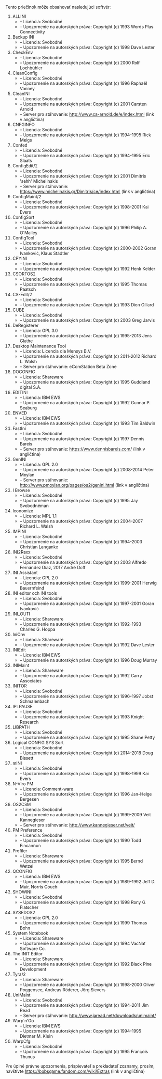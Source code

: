 Tento priečinok môže obsahovať nasledujúci softvér:

1. ALLINI
   - – Licencia: Svobodné
   - – Upozornenie na autorských práva: Copyright (c) 1993 Words Plus Connectivity
2. Backup INI
   - – Licencia: Svobodné
   - – Upozornenie na autorských práva: Copyright (c) 1998 Dave Lester
3. CheckEnv
   - – Licencia: Svobodné
   - – Upozornenie na autorských práva: Copyright (c) 2000 Rolf Lochbühler
4. CleanConfig
   - – Licencia: Svobodné
   - – Upozornenie na autorských práva: Copyright (c) 1996 Raphaël Vanney
5. CleanINI
   - – Licencia: Svobodné
   - – Upozornenie na autorských práva: Copyright (c) 2001 Carsten Arnold
   - – Server pro stáhovanie: http://www.ca-arnold.de/e/index.html (link v angličtina)
6. CNFGINFO
   - – Licencia: Svobodné
   - – Upozornenie na autorských práva: Copyright (c) 1994-1995 Rick Meigs
7. Confed
   - – Licencia: Svobodné
   - – Upozornenie na autorských práva: Copyright (c) 1994-1995 Eric Slaats
8. ConfigEdit/2
   - – Licencia: Svobodné
   - – Upozornenie na autorských práva: Copyright (c) 2001 Dimitris 'sehh' Michelinakis
   - – Server pro stáhovanie: https://www.michelinakis.gr/Dimitris/ce/index.html (link v angličtina)
9. ConfigMaint/2
   - – Licencia: Svobodné
   - – Upozornenie na autorských práva: Copyright (c) 1998-2001 Kai Evers
10. ConfigSort
    - – Licencia: Svobodné
    - – Upozornenie na autorských práva: Copyright (c) 1996 Philip A. O'Malley
11. ConfigTool
    - – Licencia: Svobodné
    - – Upozornenie na autorských práva: Copyright (c) 2000-2002 Goran Ivanković, Klaus Städtler
12. CPYINI
    - – Licencia: Svobodné
    - – Upozornenie na autorských práva: Copyright (c) 1992 Henk Kelder
13. CSORTOS2
    - – Licencia: Svobodné
    - – Upozornenie na autorských práva: Copyright (c) 1995 Thomas Paatsch
14. CS-Edit/2
    - – Licencia: Svobodné
    - – Upozornenie na autorských práva: Copyright (c) 1993 Dion Gillard
15. CUBE
    - – Licencia: Svobodné
    - – Upozornenie na autorských práva: Copyright (c) 2003 Greg Jarvis
16. DeRegisterer
    - – Licencia: GPL 3.0
    - – Upozornenie na autorských práva: Copyright (c) 1995-2013 Jens Glathe
17. Desktop Maintenance Tool
    - – Licencia: Licencia dla Mensys B.V.
    - – Upozornenie na autorských práva: Copyright (c) 2011-2012 Richard L. Walsh
    - – Server pro stáhovanie: eComStation Beta Zone
18. DOCONFIG
    - – Licencia: Shareware
    - – Upozornenie na autorských práva: Copyright (c) 1995 Guddland digital S.A.
19. EDITINI
    - – Licencia: IBM EWS
    - – Upozornenie na autorských práva: Copyright (c) 1992 Gunnar P. Seaburg
20. ENVED
    - – Licencia: IBM EWS
    - – Upozornenie na autorských práva: Copyright (c) 1993 Tim Baldwin
21. FastIni
    - – Licencia: Svobodné
    - – Upozornenie na autorských práva: Copyright (c) 1997 Dennis Bareis
    - – Server pro stáhovanie: https://www.dennisbareis.com/ (link v angličtina)
22. GenINI
    - – Licencia: GPL 2.0
    - – Upozornenie na autorských práva: Copyright (c) 2008-2014 Peter Moylan
    - – Server pro stáhovanie: http://www.pmoylan.org/pages/os2/genini.html (link v angličtina)
23. I Browse
    - – Licencia: Svobodné
    - – Upozornenie na autorských práva: Copyright (c) 1995 Jay Svobodnéman
24. Iconomize
    - – Licencia: MPL 1.1
    - – Upozornenie na autorských práva: Copyright (c) 2004-2007 Richard L. Walsh
25. IMPINI
    - – Licencia: Svobodné
    - – Upozornenie na autorských práva: Copyright (c) 1994-2003 Christian Langanke
26. INI2Rexx
    - – Licencia: Svobodné
    - – Upozornenie na autorských práva: Copyright (c) 2003 Alfredo Fernández Díaz, 2017 André Doff
27. INI Assistant
    - – Licencia: GPL 2.0
    - – Upozornenie na autorských práva: Copyright (c) 1999-2001 Herwig Bauernfeind
28. INI editor och INI tools
    - – Licencia: Svobodné
    - – Upozornenie na autorských práva: Copyright (c) 1997-2001 Goran Ivanković
29. INI_OUTI
    - – Licencia: Shareware
    - – Upozornenie na autorských práva: Copyright (c) 1992-1993 Charles G. Hoppa
30. IniCnv
    - – Licencia: Shareware
    - – Upozornenie na autorských práva: Copyright (c) 1992 Dave Lester
31. INIEdit
    - – Licencia: IBM EWS
    - – Upozornenie na autorských práva: Copyright (c) 1996 Doug Murray
32. INIMaint
    - – Licencia: Shareware
    - – Upozornenie na autorských práva: Copyright (c) 1992 Carry Associates
33. INITOR
    - – Licencia: Svobodné
    - – Upozornenie na autorských práva: Copyright (c) 1996-1997 Jobst Schmalenbach
34. IPLPAUSE
    - – Licencia: Svobodné
    - – Upozornenie na autorských práva: Copyright (c) 1993 Knight Research
35. LIBPATH
    - – Licencia: Svobodné
    - – Upozornenie na autorských práva: Copyright (c) 1995 Shane Petty
36. Logical CONFIG.SYS Sort
    - – Licencia: Svobodné
    - – Upozornenie na autorských práva: Copyright (c) 2014-2018 Doug Bissett
37. mINI
    - – Licencia: Svobodné
    - – Upozornenie na autorských práva: Copyright (c) 1998-1999 Kai Evers
38. N-Viro PM
    - – Licencia: Comment-ware
    - – Upozornenie na autorských práva: Copyright (c) 1996 Jan-Helge Bergesen
39. OS2CSM
    - – Licencia: Svobodné
    - – Upozornenie na autorských práva: Copyright (c) 1999-2009 Veit Kannegieser
    - – Server pro stáhovanie: http://www.kannegieser.net/veit/
40. PM Preference
    - – Licencia: Svobodné
    - – Upozornenie na autorských práva: Copyright (c) 1990 Todd Fincannon
41. Profiler
    - – Licencia: Shareware
    - – Upozornenie na autorských práva: Copyright (c) 1995 Bernd Wetzel
42. QCONFIG
    - – Licencia: IBM EWS
    - – Upozornenie na autorských práva: Copyright (c) 1989-1992 Jeff D. Muir, Norris Couch
43. SHOWINI
    - – Licencia: Svobodné
    - – Upozornenie na autorských práva: Copyright (c) 1998 Rony G. Flatscher
44. SYSEDOS2
    - – Licencia: GPL 2.0
    - – Upozornenie na autorských práva: Copyright (c) 1999 Thomas Bohn
45. System Notebook
    - – Licencia: Shareware
    - – Upozornenie na autorských práva: Copyright (c) 1994 VacNat Software Co.
46. The INIT Editor
    - – Licencia: Shareware
    - – Upozornenie na autorských práva: Copyright (c) 1992 Black Pine Development
47. Tyra/2
    - – Licencia: Shareware
    - – Upozornenie na autorských práva: Copyright (c) 1998-2000 Oliver Poggensee, Andreas Röderer, Jörg Sievers
48. UniMaint
    - – Licencia: Svobodné
    - – Upozornenie na autorských práva: Copyright (c) 1994-2011 Jim Read
    - – Server pro stáhovanie: http://www.jaread.net/downloads/unimaint/
49. Warp'n'Go
    - – Licencia: IBM EWS
    - – Upozornenie na autorských práva: Copyright (c) 1994-1995 Dietmar M. Klein
50. WarpCfg
    - – Licencia: Svobodné
    - – Upozornenie na autorských práva: Copyright (c) 1995 François Thunus

Pre úplné právne upozornenia, prispievateľ a prekladateľ zoznamy, prosím, navštívte https://bobsgame.fandom.com/wiki/Extras (link v angličtina)
